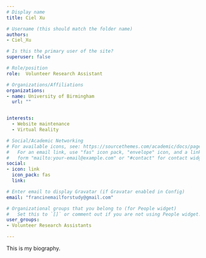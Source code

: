 ```yaml
---
# Display name
title: Ciel Xu

# Username (this should match the folder name)
authors:
- Ciel_Xu

# Is this the primary user of the site?
superuser: false

# Role/position
role:  Volunteer Research Assistant

# Organizations/Affiliations
organizations:
- name: University of Birmingham
  url: ""


interests:
  - Website maintenance
  - Virtual Reality

# Social/Academic Networking
# For available icons, see: https://sourcethemes.com/academic/docs/page-builder/#icons
#   For an email link, use "fas" icon pack, "envelope" icon, and a link in the
#   form "mailto:your-email@example.com" or "#contact" for contact widget.
social:
- icon: link
  icon_pack: fas
  link: 

# Enter email to display Gravatar (if Gravatar enabled in Config)
email: "francinemailforstudy@gmail.com"

# Organizational groups that you belong to (for People widget)
#   Set this to `[]` or comment out if you are not using People widget.
user_groups:
- Volunteer Research Assistants 

---
```



This is my biography.